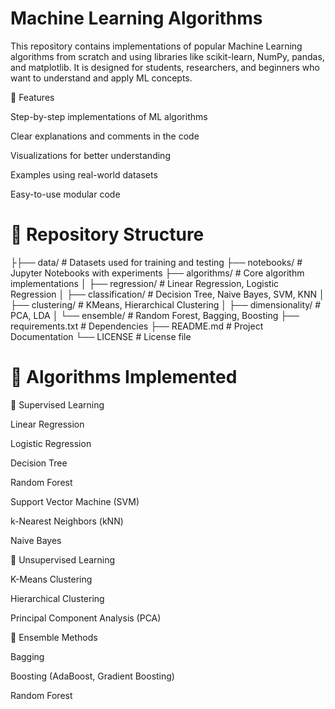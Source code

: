 
# Machine Learning Algorithms

This repository contains implementations of popular Machine Learning algorithms from scratch and using libraries like scikit-learn, NumPy, pandas, and matplotlib.
It is designed for students, researchers, and beginners who want to understand and apply ML concepts.

📌 Features

Step-by-step implementations of ML algorithms

Clear explanations and comments in the code

Visualizations for better understanding

Examples using real-world datasets

Easy-to-use modular code

# 📂 Repository Structure

├├── data/                 # Datasets used for training and testing
├── notebooks/            # Jupyter Notebooks with experiments
├── algorithms/           # Core algorithm implementations
│   ├── regression/       # Linear Regression, Logistic Regression
│   ├── classification/   # Decision Tree, Naive Bayes, SVM, KNN
│   ├── clustering/       # KMeans, Hierarchical Clustering
│   ├── dimensionality/   # PCA, LDA
│   └── ensemble/         # Random Forest, Bagging, Boosting
├── requirements.txt      # Dependencies
├── README.md             # Project Documentation
└── LICENSE               # License file



# 🚀 Algorithms Implemented
🔹 Supervised Learning

Linear Regression

Logistic Regression

Decision Tree

Random Forest

Support Vector Machine (SVM)

k-Nearest Neighbors (kNN)

Naive Bayes

🔹 Unsupervised Learning

K-Means Clustering

Hierarchical Clustering

Principal Component Analysis (PCA)

🔹 Ensemble Methods

Bagging

Boosting (AdaBoost, Gradient Boosting)

Random Forest
